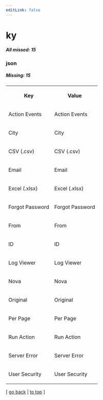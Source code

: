 ```yaml
---
editLink: false
---
```


# ky

##### All missed: 15


### json

##### Missing: 15

<table width="100%">
<tr><th width="50%">

Key

</th><th width="50%">

Value

</th></tr>
<tr><td width="50%">

Action Events

</td><td width="50%">

Action Events

</td></tr>
<tr><td width="50%">

City

</td><td width="50%">

City

</td></tr>
<tr><td width="50%">

CSV (.csv)

</td><td width="50%">

CSV (.csv)

</td></tr>
<tr><td width="50%">

Email

</td><td width="50%">

Email

</td></tr>
<tr><td width="50%">

Excel (.xlsx)

</td><td width="50%">

Excel (.xlsx)

</td></tr>
<tr><td width="50%">

Forgot Password

</td><td width="50%">

Forgot Password

</td></tr>
<tr><td width="50%">

From

</td><td width="50%">

From

</td></tr>
<tr><td width="50%">

ID

</td><td width="50%">

ID

</td></tr>
<tr><td width="50%">

Log Viewer

</td><td width="50%">

Log Viewer

</td></tr>
<tr><td width="50%">

Nova

</td><td width="50%">

Nova

</td></tr>
<tr><td width="50%">

Original

</td><td width="50%">

Original

</td></tr>
<tr><td width="50%">

Per Page

</td><td width="50%">

Per Page

</td></tr>
<tr><td width="50%">

Run Action

</td><td width="50%">

Run Action

</td></tr>
<tr><td width="50%">

Server Error

</td><td width="50%">

Server Error

</td></tr>
<tr><td width="50%">

User Security

</td><td width="50%">

User Security

</td></tr>
</table>

[ [go back](../status.md) | [to top](#) ]

